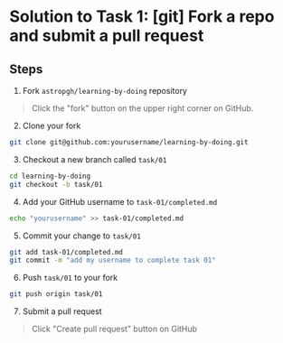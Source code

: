 # Solution to Task 1: [git] Fork a repo and submit a pull request

## Steps

1. Fork `astropgh/learning-by-doing` repository

> Click the "fork" button on the upper right corner on GitHub.

2. Clone your fork

```bash
git clone git@github.com:yourusername/learning-by-doing.git
```

3. Checkout a new branch called `task/01`

```bash
cd learning-by-doing
git checkout -b task/01
```

4. Add your GitHub username to `task-01/completed.md`

```bash
echo "yourusername" >> task-01/completed.md
```

5. Commit your change to `task/01`

```bash
git add task-01/completed.md
git commit -m "add my username to complete task 01"
```

6. Push `task/01` to your fork

```bash
git push origin task/01
```

7. Submit a pull request

> Click "Create pull request" button on GitHub
